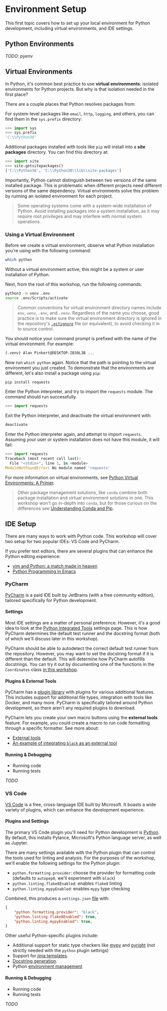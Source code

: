 # Environment Setup

This first topic covers how to set up your local environment for Python development, including virtual environments, and IDE settings.

## Python Environments

_TODO: pyenv_

## Virtual Environments

In Python, it's common best practice to use **virtual environments**: isolated environments for Python projects.  But why is that isolation needed in the first place?

There are a couple places that Python resolves packages from:

For system-level packages like `email`, `http`, `logging`, and others, you can find them in the `sys.prefix` directory:

```py
>>> import sys
>>> sys.prefix
'C:\\Python38'
```

Additional packages installed with tools like `pip` will install into a **site packages** directory.  You can find this directory at:

```py
>>> import site
>>> site.getsitepackages()
['C:\\Python38', 'C:\\Python38\\lib\\site-packages']
```

Importantly, Python cannot distinguish between two versions of the same installed package.  This is problematic when different projects need different versions of the same dependency.  Virtual environments solve this problem by running an isolated environment for each project.

> Some operating systems come with a system-wide installation of Python.  Avoid installing packages into a system installation, as it may require root privileges and may interfere with normal system operations.

### Using a Virtual Environment

Before we create a virtual environment, observe what Python installation you're using with the following command:

```sh
which python
```

Without a virtual environment active, this might be a system or user installation of Python.

Next, from the root of this workshop, run the following commands:

```sh
python3 -m venv .env
source .env/Scripts/activate
```

> Common conventions for virtual environment directory names include `env`, `venv`, `.env`, and `.venv`.  Regardless of the name you choose, good practice is to make sure the virtual environment directory is ignored in the repository's [`.gitignore`](../../.gitignore) file (or equivalent), to avoid checking it in to source control.

You should notice your command prompt is prefixed with the name of the virtual environment.  For example:

```sh
(.venv) Alan Pinkert@DESKTOP-IB30L3B ...
```

Now run `which python` again.  Notice that the path is pointing to the virtual environment you just created.  To demonstrate that the environments are different, let's also install a package using `pip`:

```sh
pip install requests
```

Enter the Python interpreter, and try to import the `requests` module.  The command should run successfully.

```py
>>> import requests
```

Exit the Python interpreter, and deactivate the virtual environment with:

```sh
deactivate
```

Enter the Python interpreter again, and attempt to import `requests`.  Assuming your user or system installation does not have this module, it will fail:

```py
>>> import requests
Traceback (most recent call last):
  File "<stdin>", line 1, in <module>
ModuleNotFoundError: No module named 'requests'
```

For more information on virtual environments, see [Python Virtual Environments: A Primer](https://realpython.com/python-virtual-environments-a-primer).

> Other package management solutions, like `conda` combine both package installation and virtual environment solutions in one.  This workshop won't go in-depth into `conda`, but for those curious on the differences see [Understanding Conda and Pip](https://www.anaconda.com/blog/understanding-conda-and-pip).

## IDE Setup

There are many ways to work with Python code.  This workshop will cover two setup for two popular IDEs: VS Code and PyCharm.

If you prefer text editors, there are several plugins that can enhance the Python editing experience:

- [vim and Python: a match made in heaven](https://realpython.com/vim-and-python-a-match-made-in-heaven/)
- [Python Programming in Emacs](https://www.emacswiki.org/emacs/PythonProgrammingInEmacs)

### PyCharm
[PyCharm](https://www.jetbrains.com/pycharm/) is a paid IDE built by JetBrains (with a free community edition), tailored specifically for Python development.

#### Settings

Most IDE settings are a matter of personal preference.  However, it's a good idea to look at the [Python Integrated Tools](https://www.jetbrains.com/help/pycharm/settings-tools-python-integrated-tools.html) settings page.  This is how PyCharm determines the default test runner and the docstring format (both of which we'll discuss later in this workshop).

PyCharm should be able to autodetect the correct default test runner from the repository.  However, you may want to set the docstring format if it is different than the default.  This will determine how PyCharm autofills docstrings.  You can try it out by documenting one of the functions in the `Coordinates` class [in this workshop](../../../src/distance_matrix/models/coordinates.py).

#### Plugins & External Tools

PyCharm has a [plugin library](https://plugins.jetbrains.com/pycharm_ce) with plugins for various additional features.  This includes support for additional file types, integration with tools like Docker, and many more.  PyCharm is specifically tailored around Python development, so there aren't any required plugins to download.

PyCharm lets you create your own macro buttons using the **external tools** feature.  For example, you could create a macro to run code formatting through a specific formatter.  See more about:

- [External tools](https://www.jetbrains.com/help/pycharm/configuring-third-party-tools.html)
- [An example of integrating `black` as an external tool](https://black.readthedocs.io/en/stable/integrations/editors.html#pycharm-intellij-idea)

#### Running & Debugging

- Running code
- Running tests

_TODO_


### VS Code
[VS Code](https://code.visualstudio.com/) is a free, cross-language IDE built by Microsoft.  It boasts a wide variety of plugins, which can enhance the development experience.

#### Plugins and Settings

The primary VS Code plugin you'll need for Python development is [Python](https://marketplace.visualstudio.com/items?itemName=ms-python.python).  By default, this installs Pylance, Microsoft's Python language server, as well as Jupyter.

There are many settings available with the Python plugin that can control the tools used for linting and analysis.  For the purposes of the workshop, we'll enable the following settings for the Python plugin:

- `python.formatting.provider`: choose the provider for formatting code (defaults to `autopep8`, we'll experiment with `black`)
- `python.linting.flake8Enabled`: enables `flake8` linting
- `python.linting.mypyEnabled`: enables `mypy` type checking

Combined, this produces a `settings.json` [file](../../../.vscode/settings.json) with:

```json
{
    "python.formatting.provider": "black",
    "python.linting.flake8Enabled": true,
    "python.linting.mypyEnabled": true,
}
```

Other useful Python-specific plugins include:
- Additional support for static type checkers like [mypy](https://marketplace.visualstudio.com/items?itemName=matangover.mypy) and [pyright](https://marketplace.visualstudio.com/items?itemName=ms-pyright.pyright&ssr=false) (not strictly needed with the `python` plugin settings)
- Support for [jinja templates](https://marketplace.visualstudio.com/items?itemName=samuelcolvin.jinjahtml).
- [Docstring generation](https://marketplace.visualstudio.com/items?itemName=njpwerner.autodocstring).
- Python [environment management](https://marketplace.visualstudio.com/items?itemName=donjayamanne.python-environment-manager)

#### Running & Debugging

- Running code
- Running tests

_TODO_